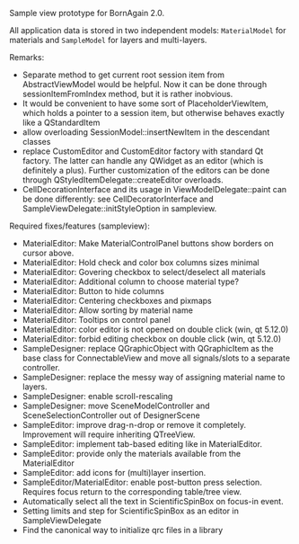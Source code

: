 Sample view prototype for BornAgain 2.0.

All application data is stored in two independent models: `MaterialModel` for materials
and `SampleModel` for layers and multi-layers.

Remarks:

+ Separate method to get current root session item from AbstractViewModel would be helpful. Now
  it can be done through sessionItemFromIndex method, but it is rather inobvious.
+ It would be convenient to have some sort of PlaceholderViewItem, which holds a pointer
  to a session item, but otherwise behaves exactly like a QStandardItem
+ allow overloading SessionModel::insertNewItem in the descendant classes
+ replace CustomEditor and CustomEditor factory with standard Qt factory. The latter can handle
  any QWidget as an editor (which is definitely a plus). Further customization of the editors
  can be done through QStyledItemDelegate::createEditor overloads.
+ CellDecorationInterface and its usage in ViewModelDelegate::paint can be done differently:
  see CellDecoratorInterface and SampleViewDelegate::initStyleOption in sampleview.

Required fixes/features (sampleview):

+ MaterialEditor: Make MaterialControlPanel buttons show borders on cursor above.
+ MaterialEditor: Hold check and color box columns sizes minimal
+ MaterialEditor: Govering checkbox to select/deselect all materials
+ MaterialEditor: Additional column to choose material type?
+ MaterialEditor: Button to hide columns
+ MaterialEditor: Centering checkboxes and pixmaps
+ MaterialEditor: Allow sorting by material name
+ MaterialEditor: Tooltips on control panel
+ MaterialEditor: color editor is not opened on double click (win, qt 5.12.0)
+ MaterialEditor: forbid editing checkbox on double click (win, qt 5.12.0)
+ SampleDesigner: replace QGraphicObject with QGraphicItem as the base class
  for ConnectableView and move all signals/slots to a separate controller.
+ SampleDesigner: replace the messy way of assigning material name to layers.
+ SampleDesigner: enable scroll-rescaling
+ SampleDesigner: move SceneModelController and SceneSelectionController out of DesignerScene
+ SampleEditor: improve drag-n-drop or remove it completely. Improvement will require inheriting
  QTreeView.
+ SampleEditor: implement tab-based editing like in MaterialEditor.
+ SampleEditor: provide only the materials available from the MaterialEditor
+ SampleEditor: add icons for (multi)layer insertion.
+ SampleEditor/MaterialEditor: enable post-button press selection. Requires focus return to
  the corresponding table/tree view.
+ Automatically select all the text in ScientificSpinBox on focus-in event.
+ Setting limits and step for ScientificSpinBox as an editor in SampleViewDelegate
+ Find the canonical way to initialize qrc files in a library
